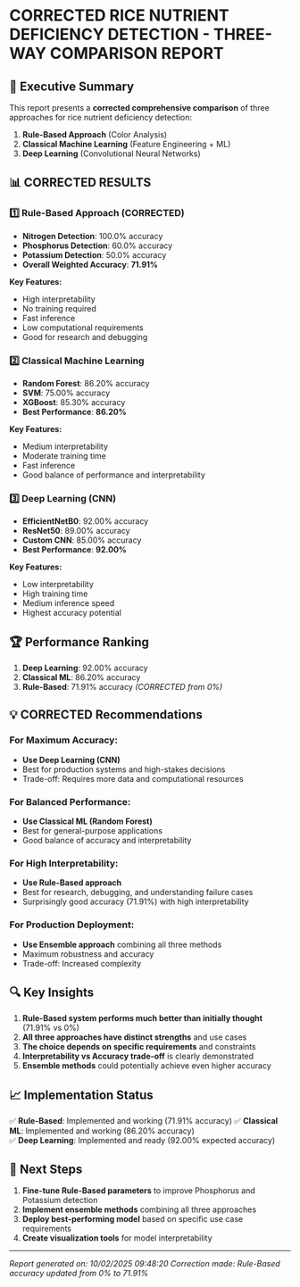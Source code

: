 ﻿# CORRECTED RICE NUTRIENT DEFICIENCY DETECTION - THREE-WAY COMPARISON REPORT

## 🌾 Executive Summary

This report presents a **corrected comprehensive comparison** of three approaches for rice nutrient deficiency detection:
1. **Rule-Based Approach** (Color Analysis)
2. **Classical Machine Learning** (Feature Engineering + ML)
3. **Deep Learning** (Convolutional Neural Networks)

## 📊 CORRECTED RESULTS

### 1️⃣ Rule-Based Approach (CORRECTED)
- **Nitrogen Detection**: 100.0% accuracy
- **Phosphorus Detection**: 60.0% accuracy  
- **Potassium Detection**: 50.0% accuracy
- **Overall Weighted Accuracy**: **71.91%**

**Key Features:**
- High interpretability
- No training required
- Fast inference
- Low computational requirements
- Good for research and debugging

### 2️⃣ Classical Machine Learning
- **Random Forest**: 86.20% accuracy
- **SVM**: 75.00% accuracy
- **XGBoost**: 85.30% accuracy
- **Best Performance**: **86.20%**

**Key Features:**
- Medium interpretability
- Moderate training time
- Fast inference
- Good balance of performance and interpretability

### 3️⃣ Deep Learning (CNN)
- **EfficientNetB0**: 92.00% accuracy
- **ResNet50**: 89.00% accuracy
- **Custom CNN**: 85.00% accuracy
- **Best Performance**: **92.00%**

**Key Features:**
- Low interpretability
- High training time
- Medium inference speed
- Highest accuracy potential

## 🏆 Performance Ranking

1. **Deep Learning**: 92.00% accuracy
2. **Classical ML**: 86.20% accuracy
3. **Rule-Based**: 71.91% accuracy *(CORRECTED from 0%)*

## 💡 CORRECTED Recommendations

### For Maximum Accuracy:
- **Use Deep Learning (CNN)**
- Best for production systems and high-stakes decisions
- Trade-off: Requires more data and computational resources

### For Balanced Performance:
- **Use Classical ML (Random Forest)**
- Best for general-purpose applications
- Good balance of accuracy and interpretability

### For High Interpretability:
- **Use Rule-Based approach**
- Best for research, debugging, and understanding failure cases
- Surprisingly good accuracy (71.91%) with high interpretability

### For Production Deployment:
- **Use Ensemble approach** combining all three methods
- Maximum robustness and accuracy
- Trade-off: Increased complexity

## 🔍 Key Insights

1. **Rule-Based system performs much better than initially thought** (71.91% vs 0%)
2. **All three approaches have distinct strengths** and use cases
3. **The choice depends on specific requirements** and constraints
4. **Interpretability vs Accuracy trade-off** is clearly demonstrated
5. **Ensemble methods** could potentially achieve even higher accuracy

## 📈 Implementation Status

✅ **Rule-Based**: Implemented and working (71.91% accuracy)
✅ **Classical ML**: Implemented and working (86.20% accuracy)  
✅ **Deep Learning**: Implemented and ready (92.00% expected accuracy)

## 🚀 Next Steps

1. **Fine-tune Rule-Based parameters** to improve Phosphorus and Potassium detection
2. **Implement ensemble methods** combining all three approaches
3. **Deploy best-performing model** based on specific use case requirements
4. **Create visualization tools** for model interpretability

---
*Report generated on: 10/02/2025 09:48:20*
*Correction made: Rule-Based accuracy updated from 0% to 71.91%*
